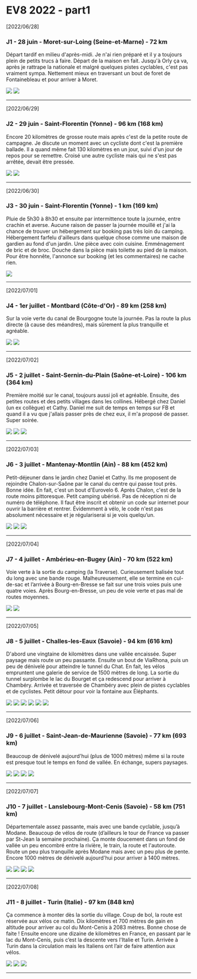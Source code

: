 # EV8 2022 - part1

[2022/06/28]

### J1 - 28 juin - Moret-sur-Loing (Seine-et-Marne) - 72 km

Départ tardif en milieu d'après-midi. Je n'ai rien préparé et il y a toujours plein de petits trucs à faire. Départ de la maison en fait. Jusqu'à Orly ça va, après je rattrape la nationale et malgré quelques pistes cyclables, c'est pas vraiment sympa. Nettement mieux en traversant un bout de foret de Fontainebleau et pour arriver à Moret.

![](IMG_20220628_194622.jpg)
![](IMG_20220628_202814.jpg)
______
[2022/06/29]

### J2 - 29 juin - Saint-Florentin (Yonne) - 96 km (168 km)

Encore 20 kilomètres de grosse route mais après c'est de la petite route de campagne. Je discute un moment avec un cycliste dont c'est la première ballade. Il a quand même fait 130 kilomètres en un jour, suivi d'un jour de repos pour se remettre. Croisé une autre cycliste mais qui ne s'est pas arrêtée, devait être pressée.

![](IMG_20220629_173322.jpg)
![](IMG_20220629_175213.jpg)
______
[2022/06/30]

### J3 - 30 juin - Saint-Florentin (Yonne) - 1 km (169 km)

Pluie de 5h30 à 8h30 et ensuite par intermittence toute la journée, entre crachin et averse. Aucune raison de passer la journée mouillé et j'ai la chance de trouver un hébergement sur booking pas très loin du camping. Hébergement farfelu d'ailleurs dans quelque chose comme une maison de gardien au fond d'un jardin. Une pièce avec coin cuisine. Emménagement de bric et de broc. Douche dans la pièce mais toilette au pied de la maison. Pour être honnête, l'annonce sur booking (et les commentaires) ne cache rien.

![](IMG_20220630_160328.jpg)
______
[2022/07/01]

### J4 - 1er juillet - Montbard (Côte-d'Or) - 89 km (258 km)

Sur la voie verte du canal de Bourgogne toute la journée. Pas la route la plus directe (à cause des méandres), mais sûrement la plus tranquille et agréable.

![](IMG_20220701_145538.jpg)
![](IMG_20220701_155711.jpg)
______
[2022/07/02]

### J5 - 2 juillet - Saint-Sernin-du-Plain (Saône-et-Loire) - 106 km (364 km)

Première moitié sur le canal, toujours aussi joli et agréable. Ensuite, des petites routes et des petits villages dans les collines. Hébergé chez Daniel (un ex collègue) et Cathy. Daniel me suit de temps en temps sur FB et quand il a vu que j'allais passer près de chez eux, il m'a proposé de passer. Super soirée.

![](IMG_20220702_105648.jpg)
![](IMG_20220702_111031.jpg)
![](IMG_20220702_181126.jpg)
______
[2022/07/03]

### J6 - 3 juillet - Mantenay-Montlin (Ain) - 88 km (452 km)

Petit-déjeuner dans le jardin chez Daniel et Cathy. Ils me proposent de rejoindre Chalon-sur-Saône par le canal du centre qui passe tout près. Bonne idée. En fait, c'est un bout d'Eurovelo 6. Après Chalon, c'est de la route moins pittoresque. Petit camping ubérisé. Pas de réception ni de numéro de téléphone. Il faut être inscrit et obtenir un code sur internet pour ouvrir la barrière et rentrer. Évidemment à vélo, le code n'est pas absolument nécessaire et je régulariserai si je vois quelqu’un.

![](IMG_20220703_102655.jpg)
![](IMG_20220703_105430.jpg)
![](IMG_20220703_205053.jpg)
______
[2022/07/04]

### J7 - 4 juillet - Ambérieu-en-Bugey (Ain) - 70 km (522 km)

Voie verte à la sortie du camping (la Traverse). Curieusement balisée tout du long avec une bande rouge. Malheureusement, elle se termine en cul-de-sac et l’arrivée à Bourg-en-Bresse se fait sur une trois voies puis une quatre voies. Après Bourg-en-Bresse, un peu de voie verte et pas mal de routes moyennes.

![](IMG_20220704_104605.jpg)
![](IMG_20220704_151027.jpg)
______
[2022/07/05]

### J8 - 5 juillet - Challes-les-Eaux (Savoie) - 94 km (616 km)

D'abord une vingtaine de kilomètres dans une vallée encaissée. Super paysage mais route un peu passante. Ensuite un bout de ViaRhona, puis un peu de dénivelé pour atteindre le tunnel du Chat. En fait, les vélos empruntent une galerie de service de 1500 mètres de long. La sortie du tunnel surplombe le lac du Bourget et ça redescend pour arriver à Chambéry. Arrivée et traversée de Chambéry avec plein de pistes cyclables et de cyclistes. Petit détour pour voir la fontaine aux Éléphants.

![](IMG_20220705_122508.jpg)
![](IMG_20220705_150236.jpg)
![](IMG_20220705_154506.jpg)
![](IMG_20220705_160931.jpg)
![](IMG_20220705_163527.jpg)
![](IMG_20220705_174824.jpg)
______
[2022/07/06]

### J9 - 6 juillet - Saint-Jean-de-Maurienne (Savoie) - 77 km (693 km)

Beaucoup de dénivelé aujourd'hui (plus de 1000 mètres) même si la route est presque tout le temps en fond de vallée. En échange, supers paysages.

![](IMG_20220706_122846.jpg)
![](IMG_20220706_141456.jpg)
![](IMG_20220706_143436.jpg)
![](IMG_20220706_180031.jpg)
______
[2022/07/07]

### J10 - 7 juillet - Lanslebourg-Mont-Cenis (Savoie) - 58 km (751 km)

Départementale assez passante, mais avec une bande cyclable, jusqu’à Modane. Beaucoup de vélos de route (d’ailleurs le tour de France va passer par St-Jean la semaine prochaine). Ça monte doucement dans un fond de vallée un peu encombré entre la rivière, le train, la route et l'autoroute. Route un peu plus tranquille après Modane mais avec un peu plus de pente. Encore 1000 mètres de dénivelé aujourd'hui pour arriver à 1400 mètres.

![](IMG_20220707_121115.jpg)
![](IMG_20220707_151801.jpg)
![](IMG_20220707_162332.jpg)
![](IMG_20220707_165753.jpg)
______
[2022/07/08]

### J11 - 8 juillet - Turin (Italie) - 97 km (848 km)

Ça commence à monter dès la sortie du village. Coup de bol, la route est réservée aux vélos ce matin. Dix kilomètres et 700 mètres de gain en altitude pour arriver au col du Mont-Cenis à 2083 mètres. Bonne chose de faite ! Ensuite encore une dizaine de kilomètres en France, en passant par le lac du Mont-Cenis, puis c’est la descente vers l'Italie et Turin. Arrivée à Turin dans la circulation mais les Italiens ont l’air de faire attention aux vélos.

![](IMG_20220708_102807.jpg)
![](IMG_20220708_115552.jpg)
[](VID_20220708_121054.mp4)
![](IMG_20220708_131517.jpg)
______

